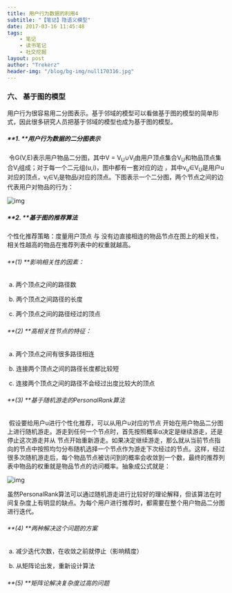 ```yaml
---
title: 用户行为数据的利用4
subtitle: "【笔记】隐语义模型"
date: 2017-03-16 11:45:48
tags: 
	- 笔记
	- 读书笔记
	- 社交挖掘
layout: post
author: "Trekerz"
header-img: "/blog/bg-img/null170316.jpg"
---
```




### **六、  基于图的模型**

​       用户行为很容易用二分图表示。基于邻域的模型可以看做基于图的模型的简单形式，因此很多研究人员把基于邻域的模型也成为基于图的模型。

##### **1.    **用户行为数据的二分图表示

​        令G(V,E)表示用户物品二分图，其中V = V<sub>U</sub>∪V<sub>I</sub>由用户顶点集合V<sub>U</sub>和物品顶点集合V<sub>I</sub>组成；对于每一个二元组(u,i)，图中都有一套对应的边 ，其中v<sub>u</sub>∈V<sub>U</sub>是用户u对应的顶点，v<sub>i</sub>∈V<sub>I</sub>是物品i对应的顶点。下图表示一个二分图，两个节点之间的边代表用户对物品的行为：

![img](1.png)

##### **2.    **基于图的推荐算法

个性化推荐策略：度量用户顶点 与 没有边直接相连的物品节点在图上的相关性，相关性越高的物品在推荐列表中的权重就越高。

###### **(1)  **影响相关性的因素：

​	a.    两个顶点之间的路径数

​	b.    两个顶点之间路径的长度

​	c.    两个顶点之间的路径经过的顶点

###### **(2)  **高相关性节点的特征：

​	a.    两个顶点之间有很多路径相连

​	b.    连接两个顶点之间的路径长度都比较短

​	c.    连接两个顶点之间的路径不会经过出度比较大的顶点

###### **(3)  **基于随机游走的PersonalRank算法

​         假设要给用户u进行个性化推荐，可以从用户u对应的节点 开始在用户物品二分图上进行随机游走。游走到任何一个节点时，首先按照概率α决定是继续游走，还是停止这次游走并从 节点开始重新游走。如果决定继续游走，那么就从当前节点指向的节点中按照均匀分布随机选择一个节点作为游走下次经过的节点。这样，经过很多次随机游走后，每个物品节点被访问到的概率会收敛到一个数，最终的推荐列表中物品的权重就是物品节点的访问概率。抽象成公式就是：

![img](2.png)

虽然PersonalRank算法可以通过随机游走进行比较好的理论解释，但该算法在时间复杂度上有明显的缺点。为每个用户进行推荐时，都需要在整个用户物品二分图进行迭代。

###### **(4)  **两种解决这个问题的方案

​	a.    减少迭代次数，在收敛之前就停止（影响精度）

​	b.    从矩阵论出发，重新设计算法

###### **(5)  **矩阵论解决复杂度过高的问题

<br/>

<br/>